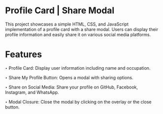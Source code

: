#  Profile Card | Share Modal
This project showcases a simple HTML, CSS, and JavaScript implementation of a profile card with a share modal. Users can display their profile information and easily share it on various social media platforms.
# Features
‣ Profile Card: Display user information including name and occupation.

‣ Share My Profile Button: Opens a modal with sharing options.

‣ Share on Social Media: Share your profile on GitHub, Facebook, Instagram, and WhatsApp.

‣ Modal Closure: Close the modal by clicking on the overlay or the close button.
